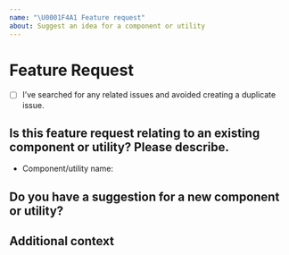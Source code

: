 ```yaml
---
name: "\U0001F4A1 Feature request"
about: Suggest an idea for a component or utility
---
```


# Feature Request
- [ ] I’ve searched for any related issues and avoided creating a duplicate issue.

## Is this feature request relating to an existing component or utility? Please describe.
- Component/utility name:

## Do you have a suggestion for a new component or utility?
<!--
      If this is a component suggestion, please describe the component along with some details of its use cases.

      If this is a utility, please indicate:
      - CSS property
      - CSS property values you would like to support
      - Will this utility be responsive?
-->

## Additional context
<!--
         Add any other context or screenshots about the feature request here.
-->

